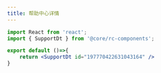 ```yaml
---
title: 帮助中心详情
---
```


```jsx
import React from 'react';
import { SupportDt } from '@core/rc-components';

export default ()=>{
    return <SupportDt id="197770422631043164" />
}

```


<API ></API>
